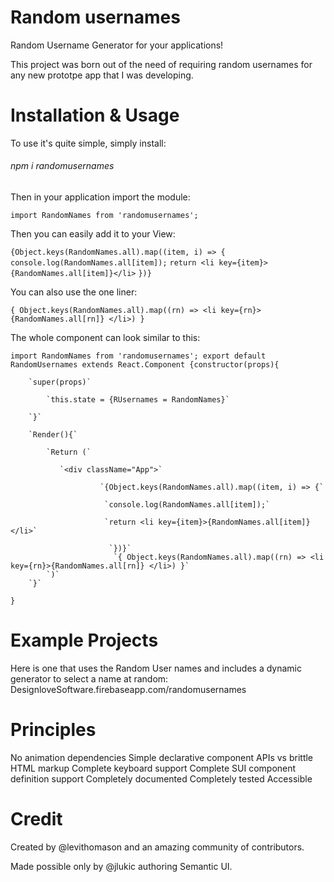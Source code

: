 # Random usernames


Random Username Generator for your applications!


This project was born out of the need of requiring random usernames for any new prototpe app that I was developing. 

# Installation & Usage

To use it's quite simple, simply install:
###### npm i randomusernames

Then in your application import the module:


`import RandomNames from 'randomusernames';`

Then you can easily add it to your View:

`{Object.keys(RandomNames.all).map((item, i) => {`
             `console.log(RandomNames.all[item]);`
           `return <li key={item}>{RandomNames.all[item]}</li>`
 `})}`
 
 You can also use the one liner:
 
 `{ Object.keys(RandomNames.all).map((rn) => <li key={rn}>{RandomNames.all[rn]} </li>) }`
        
The whole component can look similar to this:

`import RandomNames from 'randomusernames';
export default RandomUsernames extends React.Component
{constructor(props){`

        `super(props)`
        
            `this.state = {RUsernames = RandomNames}`
            
        `}`
        
        `Render(){`
        
            `Return (`
            
               `<div className="App">`
               
                        `{Object.keys(RandomNames.all).map((item, i) => {`
                        
                         `console.log(RandomNames.all[item]);`
                         
                         `return <li key={item}>{RandomNames.all[item]}</li>`
                        
                          `})}`
                           `{ Object.keys(RandomNames.all).map((rn) => <li key={rn}>{RandomNames.all[rn]} </li>) }`     
            `)`
        `}`
`}`



# Example Projects
Here is one that uses the Random User names and includes a dynamic generator to select a name at random:
DesignloveSoftware.firebaseapp.com/randomusernames

# Principles
No animation dependencies
Simple declarative component APIs vs brittle HTML markup
Complete keyboard support
Complete SUI component definition support
Completely documented
Completely tested
Accessible

# Credit
Created by @levithomason and an amazing community of contributors.

Made possible only by @jlukic authoring Semantic UI.
